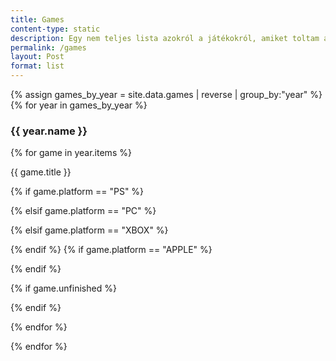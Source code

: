 ```yaml
---
title: Games
content-type: static
description: Egy nem teljes lista azokról a játékokról, amiket toltam az évek során.
permalink: /games
layout: Post
format: list
---
```


{% assign games_by_year = site.data.games | reverse | group_by:"year" %}
{% for year in games_by_year %}
  <h3> {{ year.name }} </h3>

  <div class="grid-container">
{% for game in year.items %}
  <div class="grid-item" style="background-image: url('{{'/assets/img/covers/' | append: game.cover | relative_url }}');" tabindex="0">
    <!-- <img src="{{'/assets/img/covers/' | append: game.cover | relative_url }}" alt="{{game.cover}}"> -->
      <div class="overlay">
          <p class="item-title">{{ game.title }} </p>
          <p class="item-icon">
              {% if game.platform == "PS" %}
                <p title="PlayStation"><i class="fa-brands fa-playstation"></i></p>
              {% elsif game.platform == "PC" %}
                <p title="PC"><i class="fa-solid fa-desktop" alt="PC"></i></p>
              {% elsif game.platform == "XBOX" %}
                <p title="Xbox"><i class="fa-brands fa-xbox"></i></p>
              {% endif %}
              {% if game.platform == "APPLE" %}
                <p title="Apple (iOS, tvOS, stb.)"><i class="fa-brands fa-apple"></i></p>
              {% endif %}
          </p>
          <p class="item-icon">
              {% if game.unfinished %}
                <p title="Nem befejezett"><i class="fa-solid fa-spinner"></i></p>
              {% endif %}
          </p>
      </div>
  </div>    
{% endfor %}
  </div>

{% endfor %}